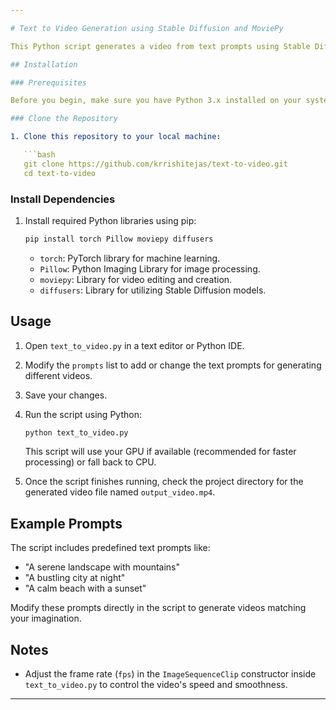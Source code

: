 ```yaml
---

# Text to Video Generation using Stable Diffusion and MoviePy

This Python script generates a video from text prompts using Stable Diffusion for image generation and MoviePy for video creation. It's a great way to explore AI-powered video creation directly from textual descriptions.

## Installation

### Prerequisites

Before you begin, make sure you have Python 3.x installed on your system.

### Clone the Repository

1. Clone this repository to your local machine:

   ```bash
   git clone https://github.com/krrishitejas/text-to-video.git
   cd text-to-video
   ```

### Install Dependencies

1. Install required Python libraries using pip:

   ```bash
   pip install torch Pillow moviepy diffusers
   ```

   - `torch`: PyTorch library for machine learning.
   - `Pillow`: Python Imaging Library for image processing.
   - `moviepy`: Library for video editing and creation.
   - `diffusers`: Library for utilizing Stable Diffusion models.

## Usage

1. Open `text_to_video.py` in a text editor or Python IDE.

2. Modify the `prompts` list to add or change the text prompts for generating different videos.

3. Save your changes.

4. Run the script using Python:

   ```bash
   python text_to_video.py
   ```

   This script will use your GPU if available (recommended for faster processing) or fall back to CPU.

5. Once the script finishes running, check the project directory for the generated video file named `output_video.mp4`.

## Example Prompts

The script includes predefined text prompts like:

- "A serene landscape with mountains"
- "A bustling city at night"
- "A calm beach with a sunset"

Modify these prompts directly in the script to generate videos matching your imagination.

## Notes

- Adjust the frame rate (`fps`) in the `ImageSequenceClip` constructor inside `text_to_video.py` to control the video's speed and smoothness.

---
```

